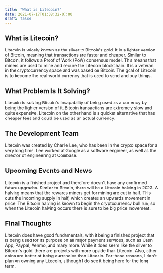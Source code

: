 ```yaml
---
title: "What is Litecoin?"
date: 2021-07-17T01:08:32-07:00
draft: false
---
```



## What is Litecoin?

Litecoin is widely known as the silver to Bitcoin's gold. It is a lighter version of Bitcoin, meaning that transactions are faster and cheaper. Similar to Bitcoin, it follows a Proof of Work (PoW) consensus model. This means that miners are used to mine and secure the Litecoin blockchain. It is a veteran in the cryptocurrency space and was based on Bitcoin. The goal of Litecoin is to become the real-world currency that is used to send and buy things.

## What Problem Is It Solving?

Litecoin is solving Bitcoin's incapability of being used as a currency by being the lighter version of it. Bitcoin transactions are extremely slow and quite expensive. Litecoin on the other hand is a quicker alternative that has cheaper fees and could be used as an actual currency.

## The Development Team

Litecoin was created by Charlie Lee, who has been in the crypto space for a very long time. Lee worked at Google as a software engineer, as well as the director of engineering at Coinbase.

## Upcoming Events and News

Litecoin is a finished project and therefore doesn't have any confirmed future upgrades. Similar to Bitcoin, there will be a Litecoin halving in 2023. A halving means that the rewards miners get for mining are cut in half. This cuts the incoming supply in half, which creates an upwards movement in price. The Bitcoin halving is known to begin the cryptocurrency bull run, so when the Litecoin halving occurs there is sure to be big price movement.

## Final Thoughts

Litecoin does have good fundamentals, with it being a finished project that is being used for its purpose on all major payment services, such as Cash App, Paypal, Venmo, and many more. While it does seem like the silver to Bitcoin's gold, there are projects with more upside than Litecoin. Also, other coins are better at being currencies than Litecoin. For these reasons, I don't plan on owning any Litecoin, although I do see it being here for the long term.
